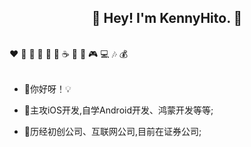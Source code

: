 <h2 align="center">👋 Hey! I'm KennyHito. 🐘</h2>
<br />
❤️ 🍦 🍓 🍉 🍋 🥛 ☕ 🍗 🍟 🎮 💻 🎶 💰
<br />
<br />

- 🔭你好呀！💡

- 🤔主攻iOS开发,自学Android开发、鸿蒙开发等等;

- 🍋历经初创公司、互联网公司,目前在证券公司;
